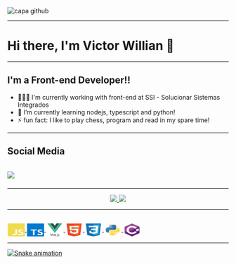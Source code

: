 ![capa github](https://user-images.githubusercontent.com/47677499/105233493-ae00e800-5b48-11eb-9016-bf143e1fdb53.png)

---

# Hi there, I'm Victor Willian 👋

---

## I'm a Front-end Developer!!

- 👨🏻‍💻 I'm currently working with front-end at SSI - Solucionar Sistemas Integrados
- 🌱 I’m currently learning nodejs, typescript and python!
- ⚡ fun fact: I like to play chess, program and read in my spare time!

---

## Social Media

## <a href="https://www.instagram.com/v1ctor_ws/"><img src="https://user-images.githubusercontent.com/47677499/105401480-0f868c80-5c05-11eb-812f-bbc71909490d.png" width="20"></img></a>

---

<div align="center">
  <a href="https://github.com/v1ctorw1ll1an">
  <img height="180em" src="https://github-readme-stats.vercel.app/api?username=v1ctorw1ll1an&show_icons=true&theme=dracula&include_all_commits=true&count_private=true"/>
  <img height="180em" src="https://github-readme-stats.vercel.app/api/top-langs/?username=v1ctorw1ll1an&layout=compact&langs_count=7&theme=dracula"/>
</div>
  
---
  
 <div style="display: inline_block"><br>
  <img align="center" alt="victor-Js" height="30" width="40" src="https://raw.githubusercontent.com/devicons/devicon/master/icons/javascript/javascript-plain.svg">
  <img align="center" alt="victor-Ts" height="30" width="40" src="https://raw.githubusercontent.com/devicons/devicon/master/icons/typescript/typescript-plain.svg">
  <img align="center" alt="victor-Vue" height="30" width="40" src="https://raw.githubusercontent.com/devicons/devicon/2ae2a900d2f041da66e950e4d48052658d850630/icons/vuejs/vuejs-original-wordmark.svg">
  <img align="center" alt="victor-HTML" height="30" width="40" src="https://raw.githubusercontent.com/devicons/devicon/master/icons/html5/html5-original.svg">
  <img align="center" alt="victor-CSS" height="30" width="40" src="https://raw.githubusercontent.com/devicons/devicon/master/icons/css3/css3-original.svg">
  <img align="center" alt="victor-Python" height="30" width="40" src="https://raw.githubusercontent.com/devicons/devicon/master/icons/python/python-original.svg">
  <img align="center" alt="victor-Csharp" height="30" width="40" src="https://raw.githubusercontent.com/devicons/devicon/master/icons/csharp/csharp-original.svg">
</div>

 ---
 
![Snake animation](https://github.com/v1ctorw1ll1an/v1ctorw1ll1an/blob/output/github-contribution-grid-snake.svg)

